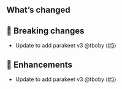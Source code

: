 ## What’s changed

## 🚨 Breaking changes

- Update to add parakeet v3 @tboby ([#5](https://github.com/tboby/onnx-asr-addon/pull/5))

## 🚀 Enhancements

- Update to add parakeet v3 @tboby ([#5](https://github.com/tboby/onnx-asr-addon/pull/5))
